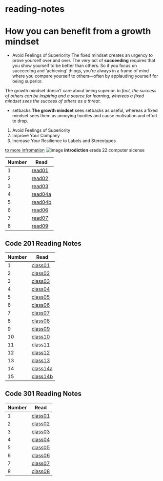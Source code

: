 # reading-notes
# How you can benefit from a growth mindset
- Avoid Feelings of Superiority
The fixed mindset creates an urgency to prove yourself over and over. The very act of **succeeding** requires that you show yourself to be better than others. So if you focus on succeeding and ‘achieving’ things, you’re always in a frame of mind where you compare yourself to others—often by applauding yourself for being superior.

The growth mindset doesn’t care about being superior. *In fact, the success of others can be inspiring and a source for learning, whereas a fixed mindset sees the success of others as a threat.*
- setbacks
**The growth mindset** sees setbacks as useful, whereas a fixed mindset sees them as annoying hurdles and cause motivation and effort to drop.

1. Avoid Feelings of Superiority
2. Improve Your Company
3. Increase Your Resilience to Labels and Stereotypes

[to more infromation](https://www.shortform.com/blog/benefits-of-growth-mindset/)
![image](https://3kllhk1ibq34qk6sp3bhtox1-wpengine.netdna-ssl.com/wp-content/uploads/2015/11/growth-mindset.png)
**introdiction**
erada
22
computer sicense

|Number|Read|
|-----|----|
|1|[read01](read01.md)|
|2|[read02](read02.md)|
|3|[read03](read03.md)|
|4|[read04a](read04a.md)|
|5|[read04b](read04b.md)|
|6|[read06](read06.md)|
|7|[read07](read07.md)|
|8|[read09](read09.md)|



## Code 201 Reading Notes


|Number|Read|
|------|----|
|1|[class01](class01.md)|
|2|[class02](class02.md)|
|3|[class03](class03.md)|
|4|[class04](class04.md)|
|5|[class05](class05.md)|
|6|[class06](class06.md)|
|7|[class07](class07.md)|
|8|[class08](class08.md)|
|9|[class09](class09.md)|
|10|[class10](class10.md)|
|11|[class11](class11.md)|
|12|[class12](class12.md)|
|13|[class13](class13.md)|
|14|[class14a](class14a.md)|
|15|[class14b](class14b.md)|


## Code 301 Reading Notes



|Number|Read|
|------|----|
|1|[class01](class-01.md)|
|2|[class02](class-02.md)|
|3|[class03](class-03.md)|
|4|[class04](class-04.md)|
|5|[class05](class-05.md)|
|6|[class06](class-06.md)|
|7|[class07](class-07.md)|
|8|[class08](class-08.md)|